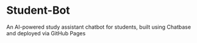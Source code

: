 # Student-Bot
An AI-powered study assistant chatbot for students, built using Chatbase and deployed via GitHub Pages
